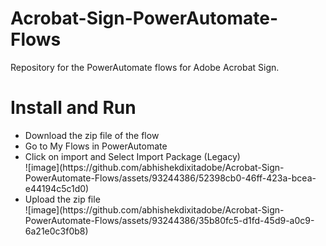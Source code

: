 # Acrobat-Sign-PowerAutomate-Flows

Repository for the PowerAutomate flows for Adobe Acrobat Sign.

# Install and Run
<ul>
  <li> Download the zip file of the flow </li>
  <li> Go to My Flows in PowerAutomate </li>
  <li> Click on import and Select Import Package (Legacy) </li>
  ![image](https://github.com/abhishekdixitadobe/Acrobat-Sign-PowerAutomate-Flows/assets/93244386/52398cb0-46ff-423a-bcea-e44194c5c1d0)
 
  <li>Upload the zip file </li>
  ![image](https://github.com/abhishekdixitadobe/Acrobat-Sign-PowerAutomate-Flows/assets/93244386/35b80fc5-d1fd-45d9-a0c9-6a21e0c3f0b8)

  
</ul>
